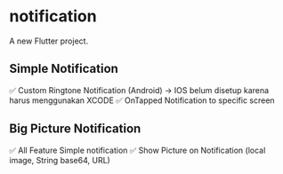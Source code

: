 # notification

A new Flutter project.

## Simple Notification

✅ Custom Ringtone Notification (Android) -> IOS belum disetup karena harus menggunakan XCODE
✅ OnTapped Notification to specific screen

## Big Picture Notification

✅ All Feature Simple notification
✅ Show Picture on Notification (local image, String base64, URL)